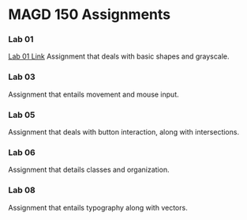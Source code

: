 # MAGD 150 Assignments

### Lab 01
[Lab 01 Link](https://github.com/MumbowerCJ23/MAGD-150-Assignments/tree/gh-pages/f19magd150lab01_mumbower)
Assignment that deals with basic shapes and grayscale.

### Lab 03
Assignment that entails movement and mouse input.

### Lab 05
Assignment that deals with button interaction, along with intersections.

### Lab 06
Assignment that details classes and organization.

### Lab 08
Assignment that entails typography along with vectors.

